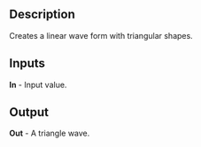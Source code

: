 ## Description
Creates a linear wave form with triangular shapes.

## Inputs
**In** - Input value.

## Output
**Out** - A triangle wave.